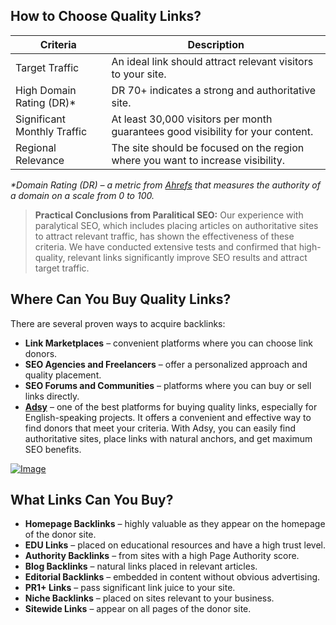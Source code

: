 <h2>How to Choose Quality Links?</h2>
<table>
    <thead>
        <tr>
            <th>Criteria</th>
            <th>Description</th>
        </tr>
    </thead>
    <tbody>
        <tr>
            <td>Target Traffic</td>
            <td>An ideal link should attract relevant visitors to your site.</td>
        </tr>
        <tr>
            <td>High Domain Rating (DR)*</td>
            <td>DR 70+ indicates a strong and authoritative site.</td>
        </tr>
        <tr>
            <td>Significant Monthly Traffic</td>
            <td>At least 30,000 visitors per month guarantees good visibility for your content.</td>
        </tr>
        <tr>
            <td>Regional Relevance</td>
            <td>The site should be focused on the region where you want to increase visibility.</td>
        </tr>
    </tbody>
</table>
<p><em>*Domain Rating (DR) – a metric from <a href="https://ahrefs.com" target="_blank">Ahrefs</a> that measures the authority of a domain on a scale from 0 to 100.</em></p>

<blockquote>
    <strong>Practical Conclusions from Paralitical SEO:</strong> Our experience with paralytical SEO, which includes placing articles on authoritative sites to attract relevant traffic, has shown the effectiveness of these criteria. We have conducted extensive tests and confirmed that high-quality, relevant links significantly improve SEO results and attract target traffic.
</blockquote>

<h2>Where Can You Buy Quality Links?</h2>
<p>There are several proven ways to acquire backlinks:</p>
<ul>
    <li><strong>Link Marketplaces</strong> – convenient platforms where you can choose link donors.</li>
    <li><strong>SEO Agencies and Freelancers</strong> – offer a personalized approach and quality placement.</li>
    <li><strong>SEO Forums and Communities</strong> – platforms where you can buy or sell links directly.</li>
    <li><strong><a href="https://ref.adsy.com/?ref=referral&ref_type=direct&ref_id=jcckfooeo3etdkvh&ref_item=3" target="_blank">Adsy</a></strong> – one of the best platforms for buying quality links, especially for English-speaking projects. It offers a convenient and effective way to find donors that meet your criteria. With Adsy, you can easily find authoritative sites, place links with natural anchors, and get maximum SEO benefits.</li>
</ul>

<!-- Insert the correct image here -->
<a href="https://github.com/user-attachments/assets/6fee1777-513b-4f39-a07b-1c2483ec6ab9">
    <img src="https://github.com/user-attachments/assets/6fee1777-513b-4f39-a07b-1c2483ec6ab9" alt="Image">
</a>

<h2>What Links Can You Buy?</h2>
<ul>
    <li><strong>Homepage Backlinks</strong> – highly valuable as they appear on the homepage of the donor site.</li>
    <li><strong>EDU Links</strong> – placed on educational resources and have a high trust level.</li>
    <li><strong>Authority Backlinks</strong> – from sites with a high Page Authority score.</li>
    <li><strong>Blog Backlinks</strong> – natural links placed in relevant articles.</li>
    <li><strong>Editorial Backlinks</strong> – embedded in content without obvious advertising.</li>
    <li><strong>PR1+ Links</strong> – pass significant link juice to your site.</li>
    <li><strong>Niche Backlinks</strong> – placed on sites relevant to your business.</li>
    <li><strong>Sitewide Links</strong> – appear on all pages of the donor site.</li>
</ul>

